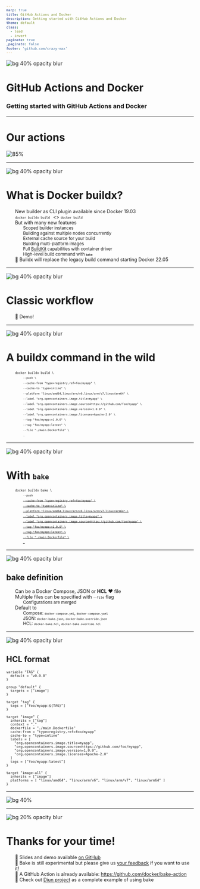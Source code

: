 ```yaml
---
marp: true
title: GitHub Actions and Docker
description: Getting started with GitHub Actions and Docker
theme: default
class:
  - lead
  - invert
paginate: true
_paginate: false
footer: 'github.com/crazy-max'
---
```


<style scoped>
footer a { color: #404040; }
</style>
![bg 40% opacity blur](assets/docker.png)

# GitHub Actions and Docker

### Getting started with GitHub Actions and Docker

---

<style scoped>
footer a { color: #404040; }
</style>

# Our actions

![85%](assets/docker-actions.png)

---

<style scoped>
footer a { color: #404040; }
</style>
![bg 40% opacity blur](assets/docker.png)

# What is Docker buildx?

* New builder as CLI plugin available since Docker 19.03
* `docker buildx build ` <> `docker build` 
* But with many new features
  * Scoped builder instances
  * Building against multiple nodes concurrently
  * External cache source for your build
  * Building multi-platform images
  * Full [BuildKit](https://github.com/moby/buildkit) capabilities with container driver
  * High-level build command with **`bake`**
* :rocket: Buildx will replace the legacy build command starting Docker 22.05

<!-- Docker Buildx is a CLI plugin that extends the docker command with the full support of the features provided by Moby BuildKit builder toolkit -->
<!-- It provides the same user experience as docker build -->
<!-- But with many new features like creating scoped builder instances and building against multiple nodes concurrently -->
<!-- External cache source like the registry using a cache manifest, or local files, ... -->
<!-- Multi-platform images like `linux/amd64`, `linux/arm64` with a single command. No more operations with docker manifest. -->

---

<style scoped>
footer a { color: #404040; }
li { font-size: 90%; }
</style>
![bg 40% opacity blur](assets/docker.png)

# Classic workflow

* :gun: Demo!

---

<style scoped>
footer a { color: #404040; }
li { font-size: 90%; }
ul { list-style-type: none; }
</style>
![bg 40% opacity blur](assets/docker.png)

# A buildx command in the wild

* `docker buildx build \`
  * `--push \`
  * `--cache-from "type=registry,ref=foo/myapp" \`
  * `--cache-to "type=inline" \`
  * `--platform "linux/amd64,linux/arm/v6,linux/arm/v7,linux/arm64" \`
  * `--label "org.opencontainers.image.title=myapp" \`
  * `--label "org.opencontainers.image.source=https://github.com/foo/myapp" \`
  * `--label "org.opencontainers.image.version=1.0.0" \`
  * `--label "org.opencontainers.image.licenses=Apache-2.0" \`
  * `--tag "foo/myapp:v1.0.0" \`
  * `--tag "foo/myapp:latest" \`
  * `--file "./main.Dockerfile" \`
  * `.`

<!-- As usual to start a build we do this  -->
<!-- But hey we could use some external cache through Docker Hub! -->
<!-- Yeah I want to add support for more platforms -->
<!-- Ok let's add some annotations to be compliant with the OCI Image Format Specification -->
<!-- Tag it -->
<!-- Push it -->
<!-- Choose our Dockerfile -->
<!-- And the context -->

---

<style scoped>
footer a { color: #404040; }
li { font-size: 90%; }
ul { list-style-type: none; }
</style>
![bg 40% opacity blur](assets/docker.png)

# With `bake`

* `docker buildx bake \`
  * `--push`
  * ~~`--cache-from "type=registry,ref=foo/myapp" \`~~
  * ~~`--cache-to "type=inline" \`~~
  * ~~`--platform "linux/amd64,linux/arm/v6,linux/arm/v7,linux/arm64" \`~~
  * ~~`--label "org.opencontainers.image.title=myapp" \`~~
  * ~~`--label "org.opencontainers.image.source=https://github.com/foo/myapp" \`~~
  * ~~`--tag "foo/myapp:v1.0.0" \`~~
  * ~~`--tag "foo/myapp:latest" \`~~
  * ~~`--file "./main.Dockerfile" \`~~
  * ~~`.`~~

<!-- As you can see bake will remove all the constraint related to the flags that we need for our build. -->
<!-- Also you don't actually need --push as well but we recommend it as it is a simple way to switch in command line in your CI for example (PR vs master branch) -->

---

<style scoped>
footer a { color: #404040; }
</style>
![bg 40% opacity blur](assets/docker.png)

## bake definition

* Can be a Docker Compose, JSON or **HCL** :heart: file
* Multiple files can be specified with `--file` flag
  * Configurations are merged
* Default to
  * Compose: `docker-compose.yml`, `docker-compose.yaml`
  * JSON: `docker-bake.json`, `docker-bake.override.json`
  * HCL: `docker-bake.hcl`, `docker-bake.override.hcl`

<!-- With bake we want to let the users define project specific reusable build flows that can then be easily invoked by anyone using a definition file. -->
<!-- Yeah HCL that's the way x) -->
<!-- Merged with the specified order -->
<!-- Default to the following if not specified -->

---

<style scoped>
footer a { color: #404040; }
code { font-size: 65%; }
section { font-size: 170%; }
</style>
![bg 40% opacity blur](assets/docker.png)

## HCL format

```hcl
variable "TAG" {
  default = "v0.0.0"
}

group "default" {
  targets = ["image"]
}

target "tag" {
  tags = ["foo/myapp:${TAG}"]
}

target "image" {
  inherits = ["tag"]
  context = "."
  dockerfile = "./main.Dockerfile"
  cache-from = "type=registry,ref=foo/myapp"
  cache-to = "type=inline"
  labels = [
    "org.opencontainers.image.title=myapp",
    "org.opencontainers.image.source=https://github.com/foo/myapp",
    "org.opencontainers.image.version=1.0.0",
    "org.opencontainers.image.licenses=Apache-2.0"
  ]
  tags = ["foo/myapp:latest"]
}

target "image-all" {
  inherits = ["image"]
  platforms = [ "linux/amd64", "linux/arm/v6", "linux/arm/v7", "linux/arm64" ]
}
```

<!-- HCL adds support for custom build rules allowing better code reuse and different target groups. -->
<!-- A target reflects a single "docker build" invocation with the same options that you would specify for docker build. A group is a grouping of targets. -->
<!-- A group can specify its list of targets with the targets option. A target can inherit build options by setting the inherits option to the list of targets or groups to inherit from. -->
<!-- Multiple files can include the same target and final build options will be determined by merging them together. -->
<!-- Similar to how Terraform provides a way to define variables, the HCL file format also supports variable block definitions. These can be used to define variables with values provided by the current environment or a default value when unset. -->
<!-- A set of generally useful functions provided by go-cty are available for use in HCL files. In addition, user defined functions are also supported. -->

---

<style scoped>
footer a { color: #404040; }
</style>
![bg 40%](assets/demo-time.jpg)

<!-- Let's jump to the demo! -->
<!-- Prints the resulting options of the targets desired to be built -->
<!-- Override target configurations from command line. -->

---

<style scoped>
footer a { color: #404040; }
</style>
![bg 20% opacity blur](https://avatars1.githubusercontent.com/u/1951866?v=4)

# Thanks for your time!

* :newspaper: Slides and demo available [on GitHub](https://github.com/crazy-max/twitch-gha-demo)
* :test_tube: Bake is still experimental but please give us [your feedback](https://github.com/docker/buildx/issues) if you want to use it!
* :rocket: A GitHub Action is already available: https://github.com/docker/bake-action
* :whale: Check out [Diun project](https://github.com/crazy-max/diun) as a complete example of using bake

<!-- The design of bake is in very early stages and we are looking for feedback from users -->
